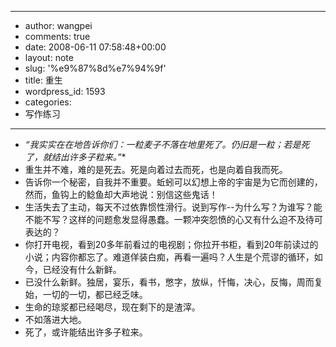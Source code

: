 - --
- author: wangpei
- comments: true
- date: 2008-06-11 07:58:48+00:00
- layout: note
- slug: '%e9%87%8d%e7%94%9f'
- title: 重生
- wordpress_id: 1593
- categories:
- 写作练习
- --
- *“我实实在在地告诉你们：一粒麦子不落在地里死了。仍旧是一粒；若是死了，就结出许多子粒来。”**
- 重生并不难，难的是死去。死是向着过去而死，也是向着自我而死。
- 告诉你一个秘密，自我并不重要。蚯蚓可以幻想上帝的宇宙是为它而创建的，然而，鱼钩上的鲶鱼却大声地说：别信这些鬼话！
- 生活失去了主动，每天不过依靠惯性滑行。说到写作--为什么写？为谁写？能不能不写？这样的问题愈发显得愚蠢。一颗冲突怨愤的心又有什么迫不及待可表达的？
- 你打开电视，看到20多年前看过的电视剧；你拉开书柜，看到20年前读过的小说；内容你都忘了。难道佯装白痴，再看一遍吗？人生是个荒谬的循环，如今，已经没有什么新鲜。
- 已没什么新鲜。独居，宴乐，看书，憋字，放纵，忏悔，决心，反悔，周而复始，一切的一切，都已经乏味。
- 生命的琼浆都已经喝尽，现在剩下的是渣滓。
- 不如落进大地。
- 死了，或许能结出许多子粒来。
